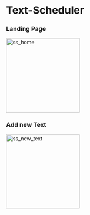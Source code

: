 # Text-Scheduler

### Landing Page
<img width="200" alt="ss_home" src="https://user-images.githubusercontent.com/31792170/211728010-8826279d-6ffc-4132-a62f-fe0de9eb3a5b.png">

### Add new Text
<img width="200" alt="ss_new_text" src="https://user-images.githubusercontent.com/31792170/211728048-b4dfd4fd-88a1-4447-99f1-04020ac998cd.png">

